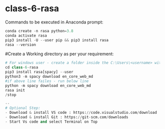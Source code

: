 # class-6-rasa

Commands to be executed in Anaconda prompt:
``` python
conda create -n rasa python=3.8
conda activate rasa
pip3 install -U --user pip && pip3 install rasa
rasa --version
```

#Create a Working directory as per your requirement:
```python
# For windows user - create a folder inside the C:\Users\<username> with foldername as  --> class-6-rasa
cd class-6-rasa
pip3 install rasa[spacy] --user
python3 -m spacy download en_core_web_md
#if above line failes - run below line
python -m spacy download en_core_web_md
rasa init
/stop

--
# Optional Step:
- Download & install VS code : https://code.visualstudio.com/download
- Download & install Git : https://git-scm.com/downloads
- Start Vs code and select Terminal on Top

```
